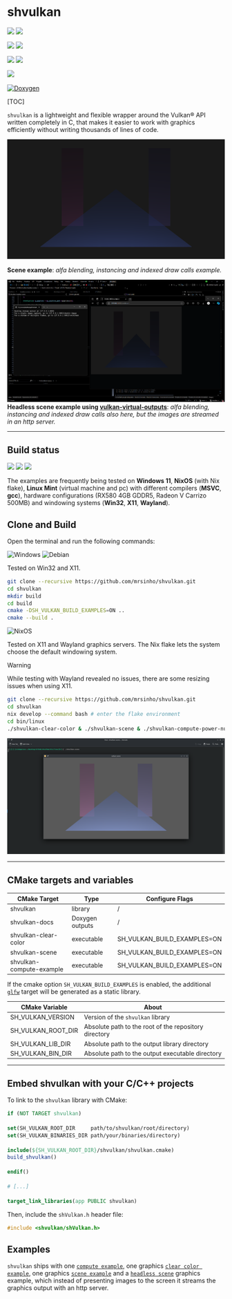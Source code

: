 # shvulkan

![](https://img.shields.io/badge/shvulkan%20|%20SINHO%20SOFTWORKS-3CFADC?style=for-the-badge&logo=&logoColor=white&labelColor=990042)
[![](https://img.shields.io/badge/GitHub_repository-3CFADC?style=for-the-badge&logo=github&logoColor=black)](https://github.com/mrsinho/shvulkan)

![](https://img.shields.io/github/commit-activity/t/mrsinho/shvulkan?style=for-the-badge&label=Total%20commits&color=ac162c)
[![](https://img.shields.io/github/actions/workflow/status/mrsinho/shvulkan/test.yaml?style=for-the-badge&label=Nix%20flake%20check&labelColor=grey)](https://github.com/MrSinho/shvulkan/actions)

![](https://img.shields.io/github/languages/code-size/mrsinho/shvulkan?style=for-the-badge&labelColor=grey&color=5277c3)
![](https://img.shields.io/github/languages/top/mrsinho/shvulkan?style=for-the-badge&label=C%20language%20coverage&color=7d78f2)


![](https://img.shields.io/github/license/mrsinho/shvulkan?style=for-the-badge)

[![Doxygen](https://img.shields.io/badge/API%20Documentation-2C4AA8?style=for-the-badge&logo=doxygen&logoColor=white)](https://mrsinho.github.io/shvulkan-docs/index.html)


[TOC]

`shvulkan` is a lightweight and flexible wrapper around the Vulkan® API written completely in C, that makes it easier to work with graphics efficiently without writing thousands of lines of code.

![](./docs/media/alpha-blending.png)

__Scene example__: *alfa blending, instancing and indexed draw calls example.*

![](./docs/media/scene-headless-overview.png)
__Headless scene example using [vulkan-virtual-outputs](https://github.com/mrsinho/vulkan-virtual-outputs)__: *alfa blending, instancing and indexed draw calls also here, but the images are streamed in an http server.*

---

## Build status 

[![](https://img.shields.io/github/actions/workflow/status/mrsinho/shvulkan/test.yaml?style=for-the-badge&label=Nix%20flake%20check&labelColor=grey)](https://github.com/MrSinho/shvulkan/actions) ![](https://img.shields.io/badge/Written_in_C-3CFADC?style=for-the-badge&logo=c&logoColor=white&labelColor=0AD0DF#.svg)
![](https://img.shields.io/badge/Compatible_with_C%2b%2b-3CFADC?style=for-the-badge&logo=c%2b%2b&logoColor=white&labelColor=0AD0DF#.svg)

The examples are frequently being tested on **Windows 11**, **NixOS** (with Nix flake), **Linux Mint** (virtual machine and pc) with different compilers (**MSVC**, **gcc**), hardware configurations (RX580 4GB GDDR5, Radeon V Carrizo 500MB) and windowing systems (**Win32**, **X11**, **Wayland**).

## Clone and Build

Open the terminal and run the following commands:

![Windows](https://a11ybadges.com/badge?logo=windows) ![Debian](https://a11ybadges.com/badge?logo=debian)

Tested on Win32 and X11.

```bash
git clone --recursive https://github.com/mrsinho/shvulkan.git
cd shvulkan
mkdir build
cd build
cmake -DSH_VULKAN_BUILD_EXAMPLES=ON ..
cmake --build .
```

![NixOS](https://a11ybadges.com/badge?logo=nixos)

Tested on X11 and Wayland graphics servers. The Nix flake lets the system choose the default windowing system.

> [!WARNING]
> While testing with Wayland revealed no issues, there are some resizing issues when using X11.

```bash
git clone --recursive https://github.com/mrsinho/shvulkan.git
cd shvulkan
nix develop --command bash # enter the flake environment
cd bin/linux
./shvulkan-clear-color & ./shvulkan-scene & ./shvulkan-compute-power-numbers
```

![NixOS Wayland](./docs/media/nixos-wayland-scene.png)

---

## CMake targets and variables

| CMake Target                   | Type            | Configure Flags             |
|--------------------------------|-----------------|-----------------------------|
| shvulkan                       | library         | /                           |
| shvulkan-docs                  | Doxygen outputs | /                           |
| shvulkan-clear-color           | executable      | SH_VULKAN_BUILD_EXAMPLES=ON |
| shvulkan-scene                 | executable      | SH_VULKAN_BUILD_EXAMPLES=ON |
| shvulkan-compute-example       | executable      | SH_VULKAN_BUILD_EXAMPLES=ON |

If the cmake option `SH_VULKAN_BUILD_EXAMPLES` is enabled, the additional [`glfw`](https://github.com/glfw/glfw) target will be generated as a static library.

| CMake Variable                 | About                                                  |
|--------------------------------|--------------------------------------------------------|
| SH_VULKAN_VERSION              | Version of the `shvulkan` library                      |
| SH_VULKAN_ROOT_DIR             | Absolute path to the root of the repository directory  |
| SH_VULKAN_LIB_DIR              | Absolute path to the output library directory          |
| SH_VULKAN_BIN_DIR              | Absolute path to the output executable directory       |

---

## Embed shvulkan with your C/C++ projects

To link to the `shvulkan` library with CMake:

```cmake
if (NOT TARGET shvulkan)

set(SH_VULKAN_ROOT_DIR     path/to/shvulkan/root/directory)
set(SH_VULKAN_BINARIES_DIR path/your/binaries/directory)

include(${SH_VULKAN_ROOT_DIR}/shvulkan/shvulkan.cmake)
build_shvulkan()

endif()

# [...]

target_link_libraries(app PUBLIC shvulkan)

```

Then, include the `shVulkan.h` header file:

```c
#include <shvulkan/shVulkan.h>
```

## Examples

`shvulkan` ships with one [`compute example`](https://github.com/mrsinho/shvulkan/tree/main/examples/src/compute/power-numbers.c), one graphics [`clear color example`](https://github.com/mrsinho/shvulkan/tree/main/examples/src/graphics/clear-color.c), one graphics [`scene example`](https://github.com/mrsinho/shvulkan/tree/main/examples/src/graphics/scene.c) and a [`headless scene`](https://github.com/mrsinho/shvulkan/tree/main/examples/src/graphics/clear-color.c) graphics example, which instead of presenting images to the screen it streams the graphics output with an http server. 
